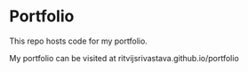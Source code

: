 # Portfolio

This repo hosts code for my portfolio.

My portfolio can be visited at ritvijsrivastava.github.io/portfolio
